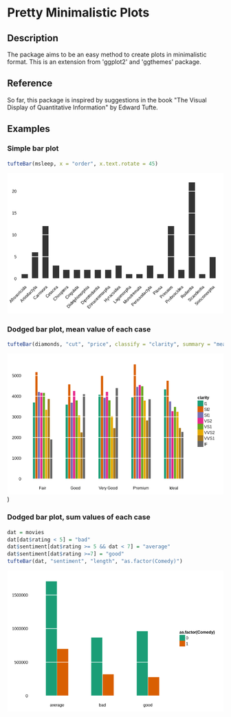 # Pretty Minimalistic Plots
## Description
The package aims to be an easy method to create plots in minimalistic format. This is an extension from 'ggplot2' and 'ggthemes' package.

## Reference
So far, this package is inspired by suggestions in the book "The Visual Display of Quantitative Information" by Edward Tufte.

## Examples

### Simple bar plot
```R
tufteBar(msleep, x = "order", x.text.rotate = 45)
```
![alt tag](https://github.com/dungkhuc/PersonalRLib/blob/master/SimpleBar.png)

### Dodged bar plot, mean value of each case
```R
tufteBar(diamonds, "cut", "price", classify = "clarity", summary = "mean")
```
![alt tag](https://github.com/dungkhuc/PersonalRLib/blob/master/DodgedBar_mean.png))

### Dodged bar plot, sum values of each case
```R
dat = movies
dat[dat$rating < 5] = "bad"
dat$sentiment[dat$rating >= 5 && dat < 7] = "average"
dat$sentiment[dat$rating >=7] = "good"
tufteBar(dat, "sentiment", "length", "as.factor(Comedy)")
```
![alt tag](https://github.com/dungkhuc/PersonalRLib/blob/master/DodgedBar_sum.png)